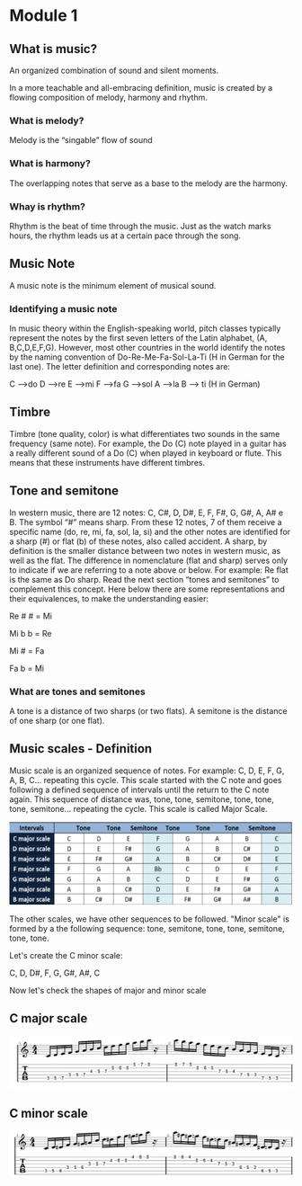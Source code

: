 # Module 1

## What is music?
An organized combination of sound and silent moments.

In a more teachable and all-embracing definition, music is created by a flowing composition of melody, harmony and rhythm.

### What is melody?
Melody is the “singable” flow of sound

### What is harmony?
The overlapping notes that serve as a base to the melody are the harmony.

### Whay is rhythm?
Rhythm is the beat of time through the music. Just as the watch marks hours, the rhythm  leads us at a certain pace through the song.

## Music Note
A music note is the minimum element of musical sound.

### Identifying a music note
In music theory within the English-speaking world, pitch classes  typically represent the notes by the first seven letters of the Latin alphabet, (A, B,C,D,E,F,G). However, most other countries in the world identify the notes by the naming convention of Do-Re-Me-Fa-Sol-La-Ti (H in German for the last one).  The letter definition and corresponding notes are:

C –>do
D –>re
E –>mi
F –>fa
G –>sol
A –>la
B –> ti (H in German)

## Timbre
Timbre (tone quality, color) is what differentiates two sounds in the same frequency (same note). For example, the Do (C) note played in a guitar has a really different sound of a Do (C) when played in keyboard or flute. This means that these instruments have different timbres.

## Tone and semitone
In western music, there are 12 notes: C, C#, D, D#, E, F, F#, G, G#, A, A# e B. The symbol “#” means sharp. From these 12 notes, 7 of them receive a specific name (do, re, mi, fa, sol, la, si) and the other notes are identified for a sharp (#) or flat (b) of these notes, also called accident. A sharp, by definition is the smaller distance between two notes in western music, as well as the flat. The difference in nomenclature (flat and sharp) serves only to indicate if we are referring to a note above or below. For example: Re flat is the same as Do sharp. Read the next section “tones and semitones” to complement this concept. Here below there are some representations and their equivalences, to make the understanding easier:

Re # # = Mi

Mi b b = Re

Mi # = Fa

Fa b = Mi

### What are tones and semitones
 A tone is a distance of two sharps (or two flats). A semitone is the distance of one sharp (or one flat).

## Music scales - Definition
Music scale is an organized sequence of notes. For example: C, D, E, F, G, A, B, C… repeating this cycle. This scale started with the C note and goes following a defined sequence of intervals until the return to the C note again. This sequence of distance was, tone, tone, semitone, tone, tone, tone, semitone… repeating the cycle. This scale is called Major Scale.

![Figure 1-1 ](./Images/music-scales-1024x301.png?raw=true)

The other scales, we have other sequences to be followed.
"Minor scale" is formed by a the following sequence: tone, semitone, tone, tone, semitone, tone, tone.

Let's create the C minor scale:

C, D, D#, F, G, G#, A#, C

Now let's check the shapes of major and minor scale
## C major scale
![Figure 1-1](./Images/major-scale2.png?raw=true)

## C minor scale
![Figure 1-1](./Images/minor-scale.png?raw=true)
